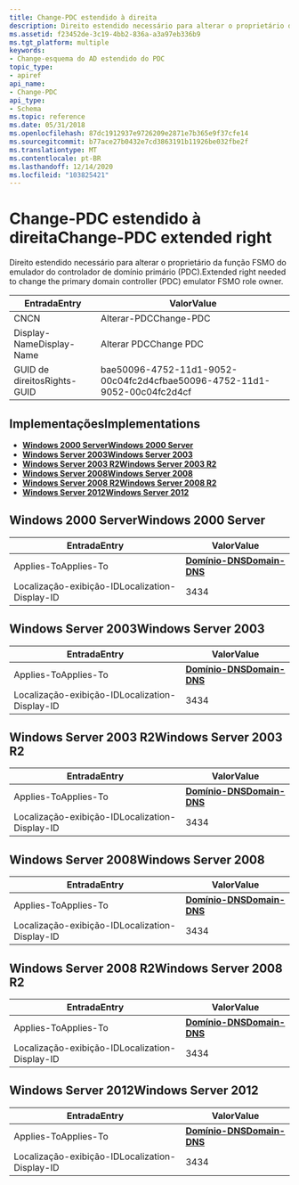 ```yaml
---
title: Change-PDC estendido à direita
description: Direito estendido necessário para alterar o proprietário da função FSMO do emulador do controlador de domínio primário (PDC).
ms.assetid: f23452de-3c19-4bb2-836a-a3a97eb336b9
ms.tgt_platform: multiple
keywords:
- Change-esquema do AD estendido do PDC
topic_type:
- apiref
api_name:
- Change-PDC
api_type:
- Schema
ms.topic: reference
ms.date: 05/31/2018
ms.openlocfilehash: 87dc1912937e9726209e2871e7b365e9f37cfe14
ms.sourcegitcommit: b77ace27b0432e7cd3863191b11926be032fbe2f
ms.translationtype: MT
ms.contentlocale: pt-BR
ms.lasthandoff: 12/14/2020
ms.locfileid: "103825421"
---
```

# <a name="change-pdc-extended-right"></a><span data-ttu-id="084ce-104">Change-PDC estendido à direita</span><span class="sxs-lookup"><span data-stu-id="084ce-104">Change-PDC extended right</span></span>

<span data-ttu-id="084ce-105">Direito estendido necessário para alterar o proprietário da função FSMO do emulador do controlador de domínio primário (PDC).</span><span class="sxs-lookup"><span data-stu-id="084ce-105">Extended right needed to change the primary domain controller (PDC) emulator FSMO role owner.</span></span>



| <span data-ttu-id="084ce-106">Entrada</span><span class="sxs-lookup"><span data-stu-id="084ce-106">Entry</span></span> | <span data-ttu-id="084ce-107">Valor</span><span class="sxs-lookup"><span data-stu-id="084ce-107">Value</span></span> |
|--------------|--------------------------------------|
| <span data-ttu-id="084ce-108">CN</span><span class="sxs-lookup"><span data-stu-id="084ce-108">CN</span></span>           | <span data-ttu-id="084ce-109">Alterar-PDC</span><span class="sxs-lookup"><span data-stu-id="084ce-109">Change-PDC</span></span>                           |
| <span data-ttu-id="084ce-110">Display-Name</span><span class="sxs-lookup"><span data-stu-id="084ce-110">Display-Name</span></span> | <span data-ttu-id="084ce-111">Alterar PDC</span><span class="sxs-lookup"><span data-stu-id="084ce-111">Change PDC</span></span>                           |
| <span data-ttu-id="084ce-112">GUID de direitos</span><span class="sxs-lookup"><span data-stu-id="084ce-112">Rights-GUID</span></span>  | <span data-ttu-id="084ce-113">bae50096-4752-11d1-9052-00c04fc2d4cf</span><span class="sxs-lookup"><span data-stu-id="084ce-113">bae50096-4752-11d1-9052-00c04fc2d4cf</span></span> |



## <a name="implementations"></a><span data-ttu-id="084ce-114">Implementações</span><span class="sxs-lookup"><span data-stu-id="084ce-114">Implementations</span></span>

-   [<span data-ttu-id="084ce-115">**Windows 2000 Server**</span><span class="sxs-lookup"><span data-stu-id="084ce-115">**Windows 2000 Server**</span></span>](#windows-2000-server)
-   [<span data-ttu-id="084ce-116">**Windows Server 2003**</span><span class="sxs-lookup"><span data-stu-id="084ce-116">**Windows Server 2003**</span></span>](#windows-server-2003)
-   [<span data-ttu-id="084ce-117">**Windows Server 2003 R2**</span><span class="sxs-lookup"><span data-stu-id="084ce-117">**Windows Server 2003 R2**</span></span>](#windows-server-2003-r2)
-   [<span data-ttu-id="084ce-118">**Windows Server 2008**</span><span class="sxs-lookup"><span data-stu-id="084ce-118">**Windows Server 2008**</span></span>](#windows-server-2008)
-   [<span data-ttu-id="084ce-119">**Windows Server 2008 R2**</span><span class="sxs-lookup"><span data-stu-id="084ce-119">**Windows Server 2008 R2**</span></span>](#windows-server-2008-r2)
-   [<span data-ttu-id="084ce-120">**Windows Server 2012**</span><span class="sxs-lookup"><span data-stu-id="084ce-120">**Windows Server 2012**</span></span>](#windows-server-2012)

## <a name="windows-2000-server"></a><span data-ttu-id="084ce-121">Windows 2000 Server</span><span class="sxs-lookup"><span data-stu-id="084ce-121">Windows 2000 Server</span></span>



| <span data-ttu-id="084ce-122">Entrada</span><span class="sxs-lookup"><span data-stu-id="084ce-122">Entry</span></span> | <span data-ttu-id="084ce-123">Valor</span><span class="sxs-lookup"><span data-stu-id="084ce-123">Value</span></span> |
|-------------------------|----------------------------------------------|
| <span data-ttu-id="084ce-124">Applies-To</span><span class="sxs-lookup"><span data-stu-id="084ce-124">Applies-To</span></span>              | [<span data-ttu-id="084ce-125">**Domínio-DNS**</span><span class="sxs-lookup"><span data-stu-id="084ce-125">**Domain-DNS**</span></span>](c-domaindns.md)<br/> |
| <span data-ttu-id="084ce-126">Localização-exibição-ID</span><span class="sxs-lookup"><span data-stu-id="084ce-126">Localization-Display-ID</span></span> | <span data-ttu-id="084ce-127">34</span><span class="sxs-lookup"><span data-stu-id="084ce-127">34</span></span>                                           |



## <a name="windows-server-2003"></a><span data-ttu-id="084ce-128">Windows Server 2003</span><span class="sxs-lookup"><span data-stu-id="084ce-128">Windows Server 2003</span></span>



| <span data-ttu-id="084ce-129">Entrada</span><span class="sxs-lookup"><span data-stu-id="084ce-129">Entry</span></span> | <span data-ttu-id="084ce-130">Valor</span><span class="sxs-lookup"><span data-stu-id="084ce-130">Value</span></span> |
|-------------------------|----------------------------------------------|
| <span data-ttu-id="084ce-131">Applies-To</span><span class="sxs-lookup"><span data-stu-id="084ce-131">Applies-To</span></span>              | [<span data-ttu-id="084ce-132">**Domínio-DNS**</span><span class="sxs-lookup"><span data-stu-id="084ce-132">**Domain-DNS**</span></span>](c-domaindns.md)<br/> |
| <span data-ttu-id="084ce-133">Localização-exibição-ID</span><span class="sxs-lookup"><span data-stu-id="084ce-133">Localization-Display-ID</span></span> | <span data-ttu-id="084ce-134">34</span><span class="sxs-lookup"><span data-stu-id="084ce-134">34</span></span>                                           |



## <a name="windows-server-2003-r2"></a><span data-ttu-id="084ce-135">Windows Server 2003 R2</span><span class="sxs-lookup"><span data-stu-id="084ce-135">Windows Server 2003 R2</span></span>



| <span data-ttu-id="084ce-136">Entrada</span><span class="sxs-lookup"><span data-stu-id="084ce-136">Entry</span></span> | <span data-ttu-id="084ce-137">Valor</span><span class="sxs-lookup"><span data-stu-id="084ce-137">Value</span></span> |
|-------------------------|----------------------------------------------|
| <span data-ttu-id="084ce-138">Applies-To</span><span class="sxs-lookup"><span data-stu-id="084ce-138">Applies-To</span></span>              | [<span data-ttu-id="084ce-139">**Domínio-DNS**</span><span class="sxs-lookup"><span data-stu-id="084ce-139">**Domain-DNS**</span></span>](c-domaindns.md)<br/> |
| <span data-ttu-id="084ce-140">Localização-exibição-ID</span><span class="sxs-lookup"><span data-stu-id="084ce-140">Localization-Display-ID</span></span> | <span data-ttu-id="084ce-141">34</span><span class="sxs-lookup"><span data-stu-id="084ce-141">34</span></span>                                           |



## <a name="windows-server-2008"></a><span data-ttu-id="084ce-142">Windows Server 2008</span><span class="sxs-lookup"><span data-stu-id="084ce-142">Windows Server 2008</span></span>



| <span data-ttu-id="084ce-143">Entrada</span><span class="sxs-lookup"><span data-stu-id="084ce-143">Entry</span></span> | <span data-ttu-id="084ce-144">Valor</span><span class="sxs-lookup"><span data-stu-id="084ce-144">Value</span></span> |
|-------------------------|----------------------------------------------|
| <span data-ttu-id="084ce-145">Applies-To</span><span class="sxs-lookup"><span data-stu-id="084ce-145">Applies-To</span></span>              | [<span data-ttu-id="084ce-146">**Domínio-DNS**</span><span class="sxs-lookup"><span data-stu-id="084ce-146">**Domain-DNS**</span></span>](c-domaindns.md)<br/> |
| <span data-ttu-id="084ce-147">Localização-exibição-ID</span><span class="sxs-lookup"><span data-stu-id="084ce-147">Localization-Display-ID</span></span> | <span data-ttu-id="084ce-148">34</span><span class="sxs-lookup"><span data-stu-id="084ce-148">34</span></span>                                           |



## <a name="windows-server-2008-r2"></a><span data-ttu-id="084ce-149">Windows Server 2008 R2</span><span class="sxs-lookup"><span data-stu-id="084ce-149">Windows Server 2008 R2</span></span>



| <span data-ttu-id="084ce-150">Entrada</span><span class="sxs-lookup"><span data-stu-id="084ce-150">Entry</span></span> | <span data-ttu-id="084ce-151">Valor</span><span class="sxs-lookup"><span data-stu-id="084ce-151">Value</span></span> |
|-------------------------|----------------------------------------------|
| <span data-ttu-id="084ce-152">Applies-To</span><span class="sxs-lookup"><span data-stu-id="084ce-152">Applies-To</span></span>              | [<span data-ttu-id="084ce-153">**Domínio-DNS**</span><span class="sxs-lookup"><span data-stu-id="084ce-153">**Domain-DNS**</span></span>](c-domaindns.md)<br/> |
| <span data-ttu-id="084ce-154">Localização-exibição-ID</span><span class="sxs-lookup"><span data-stu-id="084ce-154">Localization-Display-ID</span></span> | <span data-ttu-id="084ce-155">34</span><span class="sxs-lookup"><span data-stu-id="084ce-155">34</span></span>                                           |



## <a name="windows-server-2012"></a><span data-ttu-id="084ce-156">Windows Server 2012</span><span class="sxs-lookup"><span data-stu-id="084ce-156">Windows Server 2012</span></span>



| <span data-ttu-id="084ce-157">Entrada</span><span class="sxs-lookup"><span data-stu-id="084ce-157">Entry</span></span> | <span data-ttu-id="084ce-158">Valor</span><span class="sxs-lookup"><span data-stu-id="084ce-158">Value</span></span> |
|-------------------------|----------------------------------------------|
| <span data-ttu-id="084ce-159">Applies-To</span><span class="sxs-lookup"><span data-stu-id="084ce-159">Applies-To</span></span>              | [<span data-ttu-id="084ce-160">**Domínio-DNS**</span><span class="sxs-lookup"><span data-stu-id="084ce-160">**Domain-DNS**</span></span>](c-domaindns.md)<br/> |
| <span data-ttu-id="084ce-161">Localização-exibição-ID</span><span class="sxs-lookup"><span data-stu-id="084ce-161">Localization-Display-ID</span></span> | <span data-ttu-id="084ce-162">34</span><span class="sxs-lookup"><span data-stu-id="084ce-162">34</span></span>                                           |



 

 





